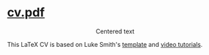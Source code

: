 # [cv.pdf](https://opmorgan.github.io/cv/cv.pdf)

<p style="text-align: center;">Centered text</p>

This LaTeX CV is based on Luke Smith's [template](https://github.com/LukeSmithxyz/latex-templates/blob/master/cv.tex) and [video tutorials](https://videos.lukesmith.xyz/videos/watch/playlist/48a02be8-115a-4842-9ebf-6e3c6245f290?playlistPosition=8&resume=true).
